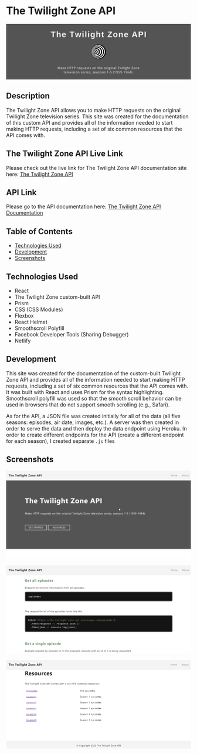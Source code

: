 # The Twilight Zone API

![Screenshot 01](screenshots/banner.png "The Twilight Zone API")

## Description

The Twilight Zone API allows you to make HTTP requests on the original Twilight Zone television series. This site was created for the documentation of this custom API and provides all of the information needed to start making HTTP requests, including a set of six common resources that the API comes with.

## The Twilight Zone API Live Link

Please check out the live link for The Twilight Zone API documentation site here: [The Twilight Zone API](https://thetwilightzoneapi.netlify.app/ "The Twilight Zone API")

## API Link

Please go to the API documentation here: [The Twilight Zone API Documentation](https://github.com/answebdev/twilight-zone-api/ "The Twilight Zone API Documentation")

## Table of Contents
* [Technologies Used](#Technologies-Used)
* [Development](#Development)
* [Screenshots](#Screenshots)

## Technologies Used

* React
* The Twilight Zone custom-built API
* Prism
* CSS (CSS Modules)
* Flexbox
* React Helmet
* Smoothscroll Polyfill
* Facebook Developer Tools (Sharing Debugger)
* Netlify

## Development

This site was created for the documentation of the custom-built Twilight Zone API and provides all of the information needed to start making HTTP requests, including a set of six common resources that the API comes with. It was built with React and uses Prism for the syntax highlighting. Smoothscroll polyfill was used so that the smooth scroll behavior can be used in browsers that do not support smooth scrolling (e.g., Safari).

As for the API, a JSON file was created initially for all of the data (all five seasons: episodes, air date, images, etc.). A server was then created in order to serve the data and then deploy the data endpoint using Heroku. In order to create different endpoints for the API (create a different endpoint for each season), I created separate `.js` files

## Screenshots

![Screenshot 01](screenshots/twilightzone-screenshot01.png "Home Page")

![Screenshot 02](screenshots/twilightzone-screenshot02.png "Documentation Section")

![Screenshot 03](screenshots/twilightzone-screenshot03.png "Resources Section")
